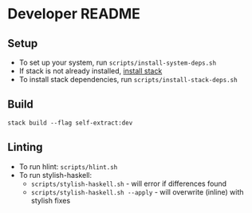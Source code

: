 # Developer README

## Setup

* To set up your system, run `scripts/install-system-deps.sh`
* If stack is not already installed, [install stack](https://docs.haskellstack.org/en/stable/install_and_upgrade/)
* To install stack dependencies, run `scripts/install-stack-deps.sh`

## Build

`stack build --flag self-extract:dev`

## Linting

* To run hlint: `scripts/hlint.sh`
* To run stylish-haskell:
    * `scripts/stylish-haskell.sh` - will error if differences found
    * `scripts/stylish-haskell.sh --apply` - will overwrite (inline) with stylish fixes
